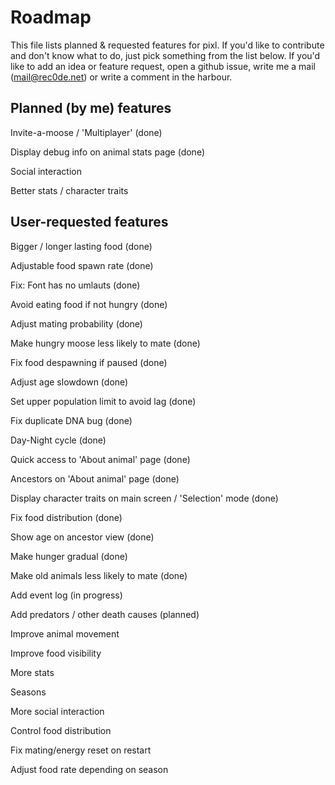﻿Roadmap
====
This file lists planned & requested features for pixl.
If you'd like to contribute and don't know what to do, just pick something from the list below.
If you'd like to add an idea or feature request, open a github issue, write me a mail (mail@rec0de.net) or write a comment in the harbour.

## Planned (by me) features
Invite-a-moose / 'Multiplayer' (done)

Display debug info on animal stats page (done)

Social interaction

Better stats / character traits


## User-requested features

Bigger / longer lasting food (done)

Adjustable food spawn rate (done)

Fix: Font has no umlauts (done)

Avoid eating food if not hungry (done)

Adjust mating probability (done)

Make hungry moose less likely to mate (done)

Fix food despawning if paused (done)

Adjust age slowdown (done)

Set upper population limit to avoid lag (done)

Fix duplicate DNA bug (done)

Day-Night cycle (done)

Quick access to 'About animal' page (done)

Ancestors on 'About animal' page (done)

Display character traits on main screen / 'Selection' mode (done)

Fix food distribution (done)

Show age on ancestor view (done)

Make hunger gradual (done)

Make old animals less likely to mate (done)

Add event log (in progress)

Add predators / other death causes (planned)

Improve animal movement

Improve food visibility

More stats

Seasons

More social interaction

Control food distribution

Fix mating/energy reset on restart

Adjust food rate depending on season

